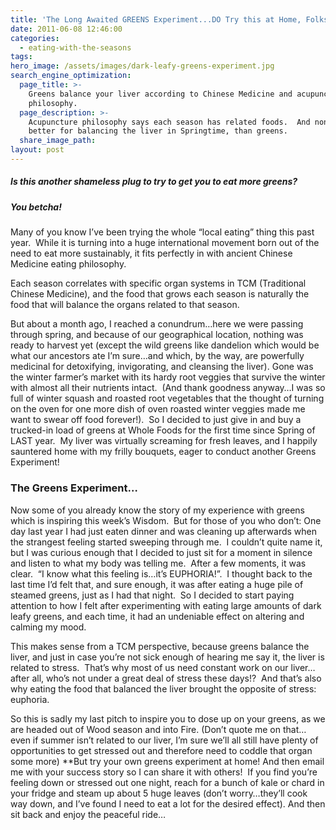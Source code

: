 ```yaml
---
title: 'The Long Awaited GREENS Experiment...DO Try this at Home, Folks!'
date: 2011-06-08 12:46:00
categories:
  - eating-with-the-seasons
tags:
hero_image: /assets/images/dark-leafy-greens-experiment.jpg
search_engine_optimization:
  page_title: >-
    Greens balance your liver according to Chinese Medicine and acupuncture
    philosophy.
  page_description: >-
    Acupuncture philosophy says each season has related foods.  And none are
    better for balancing the liver in Springtime, than greens.
  share_image_path:
layout: post
---
```


##### Is this another shameless plug to try to get you to eat more greens?

##### You betcha!

Many of you know I’ve been trying the whole “local eating” thing this past year.&nbsp; While it is turning into a huge international movement born out of the need to eat more sustainably, it fits perfectly in with ancient Chinese Medicine eating philosophy.

Each season correlates with specific organ systems in TCM (Traditional Chinese Medicine), and the food that grows each season is naturally the food that will balance the organs related to that season.

But about a month ago, I reached a conundrum…here we were passing through spring, and because of our geographical location, nothing was ready to harvest yet (except the wild greens like dandelion which would be what our ancestors ate I’m sure…and which, by the way, are powerfully medicinal for detoxifying, invigorating, and cleansing the liver). Gone was the winter farmer’s market with its hardy root veggies that survive the winter with almost all their nutrients intact.&nbsp; (And thank goodness anyway…I was so full of winter squash and roasted root vegetables that the thought of turning on the oven for one more dish of oven roasted winter veggies made me want to swear off food forever!).&nbsp; So I decided to just give in and buy a trucked-in load of greens at Whole Foods for the first time since Spring of LAST year.&nbsp; My liver was virtually screaming for fresh leaves, and I happily sauntered home with my frilly bouquets, eager to conduct another Greens Experiment!

### The Greens Experiment…

Now some of you already know the story of my experience with greens which is inspiring this week’s Wisdom.&nbsp; But for those of you who don’t: One day last year I had just eaten dinner and was cleaning up afterwards when the strangest feeling started sweeping through me.&nbsp; I couldn’t quite name it, but I was curious enough that I decided to just sit for a moment in silence and listen to what my body was telling me.&nbsp; After a few moments, it was clear.&nbsp; “I know what this feeling is…it’s EUPHORIA!”.&nbsp; I thought back to the last time I’d felt that, and sure enough, it was after eating a huge pile of steamed greens, just as I had that night.&nbsp; So I decided to start paying attention to how I felt after experimenting with eating large amounts of dark leafy greens, and each time, it had an undeniable effect on altering and calming my mood.

This makes sense from a TCM perspective, because greens balance the liver, and just in case you’re not sick enough of hearing me say it, the liver is related to stress.&nbsp; That’s why most of us need constant work on our liver…after all, who’s not under a great deal of stress these days!?&nbsp; And that’s also why eating the food that balanced the liver brought the opposite of stress: euphoria.

So this is sadly my last pitch to inspire you to dose up on your greens, as we are headed out of Wood season and into Fire. (Don’t quote me on that…even if summer isn’t related to our liver, I’m sure we’ll all still have plenty of opportunities to get stressed out and therefore need to coddle that organ some more) \*\*But try your own greens experiment at home! And then email me with your success story so I can share it with others!&nbsp; If you find you’re feeling down or stressed out one night, reach for a bunch of kale or chard in your fridge and steam up about 5 huge leaves (don’t worry…they’ll cook way down, and I’ve found I need to eat a lot for the desired effect). And then sit back and enjoy the peaceful ride…